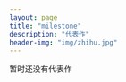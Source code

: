```yaml
---
layout: page
title: "milestone"
description: "代表作"
header-img: "img/zhihu.jpg"
---
```


暂时还没有代表作







